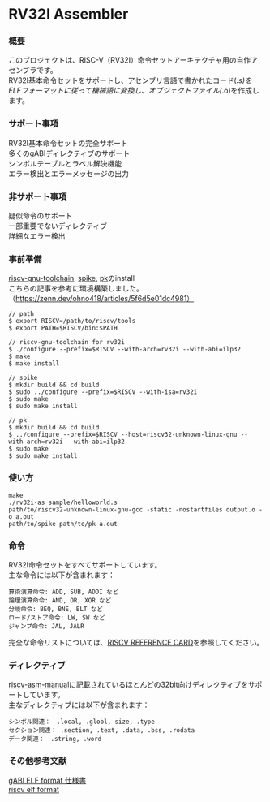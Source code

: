 # RV32I Assembler

### 概要
このプロジェクトは、RISC-V（RV32I）命令セットアーキテクチャ用の自作アセンブラです。<br>
RV32I基本命令セットをサポートし、アセンブリ言語で書かれたコード(*.s)をELFフォーマットに従って機械語に変換し、オブジェクトファイル(*.o)を作成します。

### サポート事項
RV32I基本命令セットの完全サポート<br>
多くのgABIディレクティブのサポート<br>
シンボルテーブルとラベル解決機能<br>
エラー検出とエラーメッセージの出力<br>

### 非サポート事項
疑似命令のサポート<br>
一部重要でないディレクティブ<br>
詳細なエラー検出<br>

### 事前準備
[riscv-gnu-toolchain](https://github.com/riscv-collab/riscv-gnu-toolchain), [spike](https://github.com/riscv-software-src/riscv-isa-sim), [pk](https://github.com/riscv-software-src/riscv-pk)のinstall<br>
こちらの記事を参考に環境構築しました。（https://zenn.dev/ohno418/articles/5f6d5e01dc4981）
```
// path
$ export RISCV=/path/to/riscv/tools
$ export PATH=$RISCV/bin:$PATH

// riscv-gnu-toolchain for rv32i
$ ./configure --prefix=$RISCV --with-arch=rv32i --with-abi=ilp32
$ make
$ make install

// spike
$ mkdir build && cd build
$ sudo ../configure --prefix=$RISCV --with-isa=rv32i
$ sudo make
$ sudo make install

// pk
$ mkdir build && cd build
$ ../configure --prefix=$RISCV --host=riscv32-unknown-linux-gnu --with-arch=rv32i --with-abi=ilp32
$ sudo make
$ sudo make install
```

### 使い方
```
make
./rv32i-as sample/helloworld.s
path/to/riscv32-unknown-linux-gnu-gcc -static -nostartfiles output.o -o a.out
path/to/spike path/to/pk a.out
```

### 命令
RV32I命令セットをすべてサポートしています。<br>
主な命令には以下が含まれます：
```
算術演算命令: ADD, SUB, ADDI など
論理演算命令: AND, OR, XOR など
分岐命令: BEQ, BNE, BLT など
ロード/ストア命令: LW, SW など
ジャンプ命令: JAL, JALR
```

完全な命令リストについては、[RISCV REFERENCE CARD](https://www.cs.sfu.ca/~ashriram/Courses/CS295/assets/notebooks/RISCV/RISCV_CARD.pdf)を参照してください。


### ディレクティブ
[riscv-asm-manual](https://github.com/riscv-non-isa/riscv-asm-manual/blob/main/src/asm-manual.adoc#pseudo-ops)に記載されているほとんどの32bit向けディレクティブをサポートしています。<br>
主なディレクティブには以下が含まれます：
```
シンボル関連：　.local, .globl, size, .type
セクション関連： .section, .text, .data, .bss, .rodata
データ関連：　.string, .word
```

### その他参考文献
[gABI ELF format 仕様書](https://www.sco.com/developers/gabi/latest/contents.html)<br>
[riscv elf format](https://github.com/riscv-non-isa/riscv-elf-psabi-doc/blob/master/riscv-elf.adoc#elf-object-files)<br>
